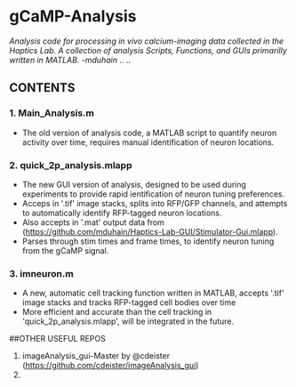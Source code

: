 # gCaMP-Analysis
*Analysis code for processing in vivo calcium-imaging data collected in the Haptics Lab.
A collection of analysis Scripts, Functions, and GUIs primarilly written in MATLAB.
  -mduhain*
..
..

## CONTENTS
### 1. Main_Analysis.m 
  - The old version of analysis code, a MATLAB script to quantify neuron activity over time, requires manual identification of neuron locations.

### 2. quick_2p_analysis.mlapp
  - The new GUI version of analysis, designed to be used during experiments to provide rapid ientification of neuron tuning preferences.
  - Acceps in '.tif' image stacks, splits into RFP/GFP channels, and attempts to automatically identify RFP-tagged neuron locations.
  - Also accepts in '.mat' output data from (https://github.com/mduhain/Haptics-Lab-GUI/Stimulator-Gui.mlapp).
  - Parses through stim times and frame times, to identify neuron tuning from the gCaMP signal.

### 3. imneuron.m
  - A new, automatic cell tracking function written in MATLAB, accepts '.tif' image stacks and tracks RFP-tagged cell bodies over time
  - More efficient and accurate than the cell tracking in 'quick_2p_analysis.mlapp', will be integrated in the future.



##OTHER USEFUL REPOS
1. imageAnalysis_gui-Master by @cdeister (https://github.com/cdeister/imageAnalysis_gui)
2. 

